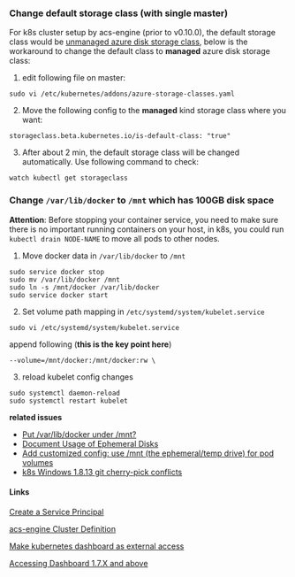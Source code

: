 ### Change default storage class (with single master)
For k8s cluster setup by acs-engine (prior to v0.10.0), the default storage class would be [unmanaged azure disk storage class](https://kubernetes.io/docs/concepts/storage/storage-classes/#azure-unmanaged-disk-storage-class), below is the workaround to change the default class to **managed** azure disk storage class:
1. edit following file on master:
```
sudo vi /etc/kubernetes/addons/azure-storage-classes.yaml
```
2. Move the following config to the **managed** kind storage class where you want:
```
storageclass.beta.kubernetes.io/is-default-class: "true"
```
3. After about 2 min, the default storage class will be changed automatically. Use following command to check:
```
watch kubectl get storageclass
```

### Change `/var/lib/docker` to `/mnt` which has 100GB disk space
**Attention**:
Before stopping your container service, you need to make sure there is no important running containers on your host, in k8s, you could run `kubectl drain NODE-NAME` to move all pods to other nodes.

1. Move docker data in `/var/lib/docker` to `/mnt`
```
sudo service docker stop
sudo mv /var/lib/docker /mnt
sudo ln -s /mnt/docker /var/lib/docker
sudo service docker start
```

2. Set volume path mapping in `/etc/systemd/system/kubelet.service`
```
sudo vi /etc/systemd/system/kubelet.service
```

append following (**this is the key point here**)
```
--volume=/mnt/docker:/mnt/docker:rw \
```

3. reload kubelet config changes
```
sudo systemctl daemon-reload
sudo systemctl restart kubelet
```

**related issues**
 - [Put /var/lib/docker under /mnt?](https://github.com/Azure/acs-engine/issues/1307)
 - [Document Usage of Ephemeral Disks](https://github.com/Azure/acs-engine/issues/543)
 - [Add customized config: use /mnt (the ephemeral/temp drive) for pod volumes](https://github.com/Azure/acs-engine/issues/2099)
 - [k8s Windows 1.8.13 git cherry-pick conflicts](https://github.com/Azure/acs-engine/issues/2974)

#### Links
[Create a Service Principal](https://github.com/Azure/acs-engine/blob/master/docs/serviceprincipal.md#creating-a-service-principal)

[acs-engine Cluster Definition](https://github.com/Azure/acs-engine/blob/master/docs/clusterdefinition.md)

[Make kubernetes dashboard as external access](https://github.com/Azure/devops-sample-solution-for-azure-china/tree/master-dev/acs-engine#9-config-kubernetes-dashboard-optional)

[Accessing Dashboard 1.7.X and above](https://github.com/kubernetes/dashboard/wiki/Accessing-Dashboard---1.7.X-and-above)


